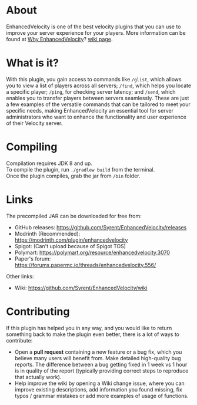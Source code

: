 # About
EnhancedVelocity is one of the best velocity plugins that you can use to improve your server experience for your players.
More information can be found at [Why EnhancedVelocity](https://github.com/Syrent/EnhancedVelocity/wiki/Why-EnhancedVelocity%3F)? [wiki page](https://github.com/Syrent/EnhancedVelocity/wiki).

# What is it?
With this plugin, you gain access to commands like `/glist`, which allows you to view a list of players across all servers; `/find`, which helps you locate a specific player; `/ping`, for checking server latency; and `/send`, which enables you to transfer players between servers seamlessly. These are just a few examples of the versatile commands that can be tailored to meet your specific needs, making EnhancedVelocity an essential tool for server administrators who want to enhance the functionality and user experience of their Velocity server.

# Compiling
Compilation requires JDK 8 and up.   
To compile the plugin, run `./gradlew build` from the terminal.   
Once the plugin compiles, grab the jar from `/bin` folder.   

# Links
The precompiled JAR can be downloaded for free from:

* GitHub releases: https://github.com/Syrent/EnhancedVelocity/releases
* Modrinth (Recommended): https://modrinth.com/plugin/enhancedvelocity
* Spigot: (Can't upload because of Spigot TOS)
* Polymart: https://polymart.org/resource/enhancedvelocity.3070
* Paper's forum: https://forums.papermc.io/threads/enhancedvelocity.556/

Other links:

* Wiki: https://github.com/Syrent/EnhancedVelocity/wiki

# Contributing
If this plugin has helped you in any way, and you would like to return something back to make the plugin even better, there is a lot of ways to contribute:

* Open a **pull request** containing a new feature or a bug fix, which you believe many users will benefit from.
Make detailed high-quality bug reports. The difference between a bug getting fixed in 1 week vs 1 hour is in quality of the report (typically providing correct steps to reproduce that actually work).
* Help improve the wiki by opening a Wiki change issue, where you can improve existing descriptions, add information you found missing, fix typos / grammar mistakes or add more examples of usage of functions.
